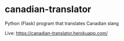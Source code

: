 # canadian-translator
Python (Flask) program that translates Canadian slang




Live: https://canadian-translator.herokuapp.com/
